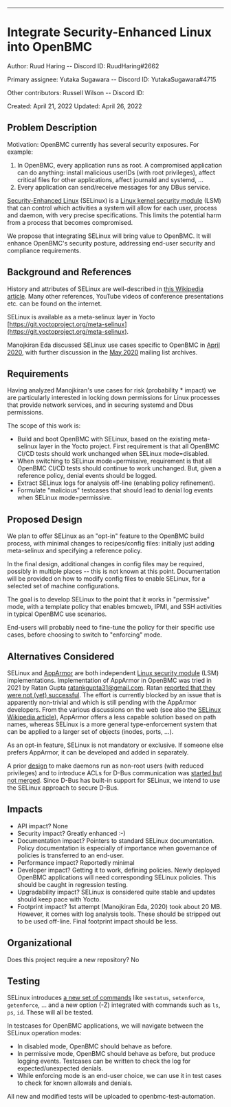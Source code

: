 ﻿____

# Integrate Security-Enhanced Linux into OpenBMC

Author: Ruud Haring   -- Discord ID: RuudHaring#2662

Primary assignee: Yutaka Sugawara -- Discord ID: YutakaSugawara#4715

Other contributors: Russell Wilson -- Discord ID:

Created: April 21, 2022
Updated: April 26, 2022

## Problem Description
Motivation: OpenBMC currently has several security exposures. For example:
 1. In OpenBMC, every application runs as root.  A compromised application
     can do anything: install malicious userIDs (with root privileges), affect
     critical files for other applications, affect journald and systemd, ...
 2. Every application can send/receive messages for any DBus service.

[Security-Enhanced Linux](https://en.wikipedia.org/wiki/Security-Enhanced_Linux) (SELinux) is a [Linux kernel security module](https://en.wikipedia.org/wiki/Linux_Security_Modules) (LSM)
that can control which activities a system will allow for each user, process
and daemon, with very precise specifications. This limits the potential harm
from a process that becomes compromised.

We propose that integrating SELinux will bring value to OpenBMC.
It will enhance OpenBMC's security posture, addressing end-user security and
compliance requirements.

## Background and References
History and attributes of SELinux are well-described in
[this Wikipedia article](https://en.wikipedia.org/wiki/Security-Enhanced_Linux).
Many other references, YouTube videos of conference presentations etc. can be
found on the internet.

SELinux is available as a meta-selinux layer in Yocto
[https://git.yoctoproject.org/meta-selinux](https://git.yoctoproject.org/meta-selinux).

Manojkiran Eda discussed SELinux use cases specific to OpenBMC in [April 2020](https://lists.ozlabs.org/pipermail/openbmc/2020-April/021477.html), 
with further discussion in the [May 2020](https://lists.ozlabs.org/pipermail/openbmc/2020-May/) mailing list archives.

## Requirements
Having analyzed Manojkiran's use cases for risk (probability * impact) we are
particularly interested in locking down permissions for Linux processes that
provide network services, and in securing systemd and Dbus permissions.

The scope of this work is:
 - Build and boot OpenBMC with SELinux, based on the existing
   meta-selinux layer in the Yocto project. First requirement is that all
   OpenBMC CI/CD tests should work unchanged when SELinux mode=disabled.
 - When switching to SELinux mode=permissive, requirement is that all OpenBMC
   CI/CD tests should continue to work unchanged. But, given a reference policy,
   denial events should be logged.
 - Extract SELinux logs for analysis off-line (enabling policy refinement).
 - Formulate "malicious" testcases that should lead to denial log events when
   SELinux mode=permissive.

## Proposed Design
We plan to offer SELinux as an "opt-in" feature to the OpenBMC build process,
with minimal changes to recipes/config files:
initially just adding meta-selinux and specifying a reference policy.

In the final design, additional changes in config files may be required,
possibly in multiple places -- this is not known at this point.
Documentation will be provided on how to modify config files to
enable SELinux, for a selected set of machine configurations.

The goal is to develop SELinux to the point that it works in "permissive" mode,
with a template policy that enables bmcweb, IPMI,  and SSH activities
in typical OpenBMC use scenarios.

End-users will probably need to fine-tune the policy for their specific use
cases, before choosing to switch to "enforcing" mode.

## Alternatives Considered
SELinux and [AppArmor](https://en.wikipedia.org/wiki/AppArmor) are both independent [Linux security module](https://en.wikipedia.org/wiki/Linux_Security_Modules) (LSM)
implementations. Implementation  of AppArmor in OpenBMC was tried in 2021
by Ratan Gupta <ratankgupta31@gmail.com>.  Ratan [reported that they were not
(yet) successful](https://lists.ozlabs.org/pipermail/openbmc/2022-April/030167.html). The effort is currently blocked by an issue that is apparently
non-trivial and which is still pending with the AppArmor developers.
From the various discussions on the web (see also the [SELinux Wikipedia article](https://en.wikipedia.org/wiki/Security-Enhanced_Linux)),
AppArmor offers a less capable solution based on path names, whereas
SELinux is a more general type-enforcement system that can be applied to a
larger set of objects (inodes, ports, ...).

As an opt-in feature, SELinux is not mandatory or exclusive. If someone else
prefers AppArmor, it can be developed and added in separately.

A prior [design](https://gerrit.openbmc-project.xyz/c/openbmc/docs/+/49100/1/designs/deprivileging.md)
to make daemons run as non-root users (with reduced privileges) and to
introduce ACLs for D-Bus communication was [started but not merged](https://gerrit.openbmc-project.xyz/c/openbmc/openbmc/+/42748 ).
Since D-Bus has built-in support for SELinux, we intend to use the SELinux
approach to secure D-Bus.

## Impacts
 - API impact? None
 - Security impact?  Greatly enhanced :-)
 - Documentation impact? Pointers to standard SELinux documentation.
   Policy documentation is especially of importance when governance of policies
   is transferred to an end-user.
 - Performance impact? Reportedly minimal
 - Developer impact?  Getting it to work, defining policies.
   Newly deployed OpenBMC applications will need corresponding SELinux policies.
   This should be caught in regression testing.
 - Upgradability impact?  SELinux is considered quite stable and updates
   should keep pace with Yocto.
 - Footprint impact?  1st attempt (Manojkiran Eda, 2020) took about 20 MB.
   However, it comes with log analysis tools.  These should be stripped out to be
   used off-line. Final footprint impact should be less.

## Organizational
Does this project require a new repository?  No

## Testing
SELinux introduces [a new set of commands](https://fedoraproject.org/wiki/SELinux/Commands)
like  `sestatus`, `setenforce`, `getenforce`, ...
and a new option (-Z) integrated with commands such as `ls`, `ps`, `id`.
These will all be tested.

In testcases for OpenBMC applications, we will navigate between the SELinux
operation modes:
- In disabled mode, OpenBMC should behave as before.
- In permissive mode, OpenBMC should behave as before, but produce logging
  events.  Testcases can be written to check the log for expected/unexpected
  denials.
- While enforcing mode is an end-user choice, we can use it in test cases to
  check for known allowals and denials.

All new and modified tests will be uploaded to openbmc-test-automation.

